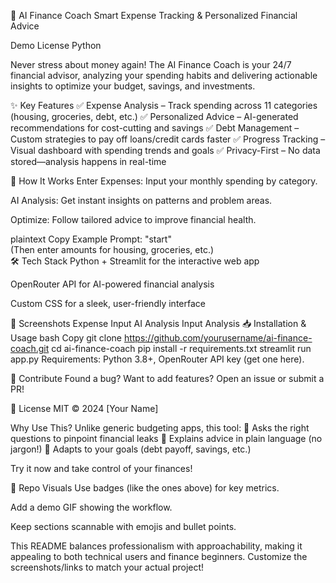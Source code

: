 💼 AI Finance Coach
Smart Expense Tracking & Personalized Financial Advice

Demo License Python

Never stress about money again! The AI Finance Coach is your 24/7 financial advisor, analyzing your spending habits and delivering actionable insights to optimize your budget, savings, and investments.

✨ Key Features
✅ Expense Analysis – Track spending across 11 categories (housing, groceries, debt, etc.)
✅ Personalized Advice – AI-generated recommendations for cost-cutting and savings
✅ Debt Management – Custom strategies to pay off loans/credit cards faster
✅ Progress Tracking – Visual dashboard with spending trends and goals
✅ Privacy-First – No data stored—analysis happens in real-time

🚀 How It Works
Enter Expenses: Input your monthly spending by category.

AI Analysis: Get instant insights on patterns and problem areas.

Optimize: Follow tailored advice to improve financial health.

plaintext
Copy
Example Prompt: "start"  
(Then enter amounts for housing, groceries, etc.)  
🛠 Tech Stack
Python + Streamlit for the interactive web app

OpenRouter API for AI-powered financial analysis

Custom CSS for a sleek, user-friendly interface

📸 Screenshots
Expense Input	AI Analysis
Input	Analysis
📥 Installation & Usage
bash
Copy
git clone https://github.com/yourusername/ai-finance-coach.git
cd ai-finance-coach
pip install -r requirements.txt
streamlit run app.py
Requirements: Python 3.8+, OpenRouter API key (get one here).

🤝 Contribute
Found a bug? Want to add features? Open an issue or submit a PR!

📜 License
MIT © 2024 [Your Name]

Why Use This?
Unlike generic budgeting apps, this tool:
🔹 Asks the right questions to pinpoint financial leaks
🔹 Explains advice in plain language (no jargon!)
🔹 Adapts to your goals (debt payoff, savings, etc.)

Try it now and take control of your finances!

🎨 Repo Visuals
Use badges (like the ones above) for key metrics.

Add a demo GIF showing the workflow.

Keep sections scannable with emojis and bullet points.

This README balances professionalism with approachability, making it appealing to both technical users and finance beginners. Customize the screenshots/links to match your actual project!

